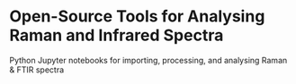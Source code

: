 # Open-Source Tools for Analysing Raman and Infrared Spectra
Python Jupyter notebooks for importing, processing, and analysing Raman &amp; FTIR spectra
